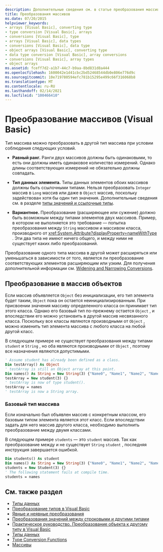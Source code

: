 ```yaml
---
description: Дополнительные сведения см. в статье преобразования массивов (Visual Basic).
title: Преобразования массивов
ms.date: 07/20/2015
helpviewer_keywords:
- arrays [Visual Basic], converting type
- type conversion [Visual Basic], arrays
- conversions [Visual Basic], type
- arrays [Visual Basic], data types
- conversions [Visual Basic], data type
- object arrays [Visual Basic], converting type
- data type conversion [Visual Basic], array conversions
- conversions [Visual Basic], array types
- object arrays
ms.assetid: fceff7d2-a1b7-44c7-b9aa-8bd831d8a444
ms.openlocfilehash: 1600042e1d41cbc2bd52468544db0e806e776d9c
ms.sourcegitcommit: 10e719780594efc781b15295e499c66f316068b8
ms.translationtype: MT
ms.contentlocale: ru-RU
ms.lasthandoff: 02/14/2021
ms.locfileid: "100466410"
---
```

# <a name="array-conversions-visual-basic"></a>Преобразование массивов (Visual Basic)

Тип массива можно преобразовать в другой тип массива при условии соблюдения следующих условий.  
  
- **Равный ранг.** Ранги двух массивов должны быть одинаковыми, то есть они должны иметь одинаковое количество измерений. Однако длины соответствующих измерений не обязательно должны совпадать.  
  
- **Тип данных элемента.** Типы данных элементов обоих массивов должны быть ссылочными типами. Нельзя преобразовать `Integer` массив в `Long` массив или даже в `Object` массив, поскольку задействован хотя бы один тип значения. Дополнительные сведения см. в разделе [типы значений и ссылочные типы](value-types-and-reference-types.md).  
  
- **Вариантное.** Преобразование (расширяющее или сужение) должно быть возможным между типами элементов двух массивов. Пример, в котором не выполняется это требование — попытка преобразования между `String` массивом и массивом класса, производного от <xref:System.Attribute?displayProperty=nameWithType> . Эти два типа не имеют ничего общего, и между ними не существует каких либо преобразований.  
  
 Преобразование одного типа массива в другой может расширяться или уменьшаться в зависимости от того, является ли преобразование соответствующих элементов расширяющим или узким. Для получения дополнительной информации см. [Widening and Narrowing Conversions](widening-and-narrowing-conversions.md).  
  
## <a name="conversion-to-an-object-array"></a>Преобразование в массив объектов  

 Если массив объявляется `Object` без инициализации, его тип элемента будет таким, `Object` пока он остается неинициализированным. При присвоении значения массиву определенного класса он принимает тип этого класса. Однако его базовый тип по-прежнему остается `Object` , и впоследствии его можно установить в другой массив несвязанного класса. Поскольку все классы являются производными от `Object` , можно изменить тип элемента массива с любого класса на любой другой класс.  
  
 В следующем примере не существует преобразования между типами `student` и `String` , но оба являются производными от `Object` , поэтому все назначения являются допустимыми.  
  
```vb  
' Assume student has already been defined as a class.  
Dim testArray() As Object  
' testArray is still an Object array at this point.  
Dim names() As String = New String(3) {"Name0", "Name1", "Name2", "Name3"}  
testArray = New student(3) {}  
' testArray is now of type student().  
testArray = names  
' testArray is now a String array.  
```  
  
### <a name="underlying-type-of-an-array"></a>Базовый тип массива  

 Если изначально был объявлен массив с конкретным классом, его базовым типом элемента является этот класс. Если впоследствии задать для него массив другого класса, необходимо выполнить преобразование между двумя классами.  
  
 В следующем примере `students` — это `student` массив. Так как преобразование между и не существует `String` `student` , последняя инструкция завершается ошибкой.  
  
```vb  
Dim students() As student  
Dim names() As String = New String(3) {"Name0", "Name1", "Name2", "Name3"}  
students = New Student(3) {}  
' The following statement fails at compile time.  
students = names  
```  
  
## <a name="see-also"></a>См. также раздел

- [Типы данных](index.md)
- [Преобразование типов в Visual Basic](type-conversions.md)
- [Явные и неявные преобразования](implicit-and-explicit-conversions.md)
- [Преобразования значений между строковыми и другими типами](conversions-between-strings-and-other-types.md)
- [Практическое руководство. Преобразование объекта к другому типу в Visual Basic](how-to-convert-an-object-to-another-type.md)
- [Типы данных](../../../language-reference/data-types/index.md)
- [Type Conversion Functions](../../../language-reference/functions/type-conversion-functions.md)
- [Массивы](../arrays/index.md)
